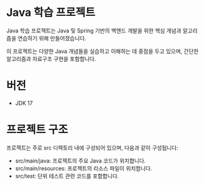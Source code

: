 # Java 학습 프로젝트
Java 학습 프로젝트는 Java 및 Spring 기반의 백엔드 개발을 위한 핵심 개념과 
알고리즘을 연습하기 위해 만들어졌습니다. 

이 프로젝트는 다양한 Java 개념들을 실습하고 이해하는 데 중점을 두고 있으며, 간단한 알고리즘과 자료구조 구현을 포함합니다.

# 버전
- JDK 17

# 프로젝트 구조
프로젝트는 주로 src 디렉토리 내에 구성되어 있으며, 다음과 같이 구성됩니다:

- src/main/java: 프로젝트의 주요 Java 코드가 위치합니다. 
- src/main/resources: 프로젝트의 리소스 파일이 위치합니다.
- src/test: 단위 테스트 관련 코드를 포함합니다.